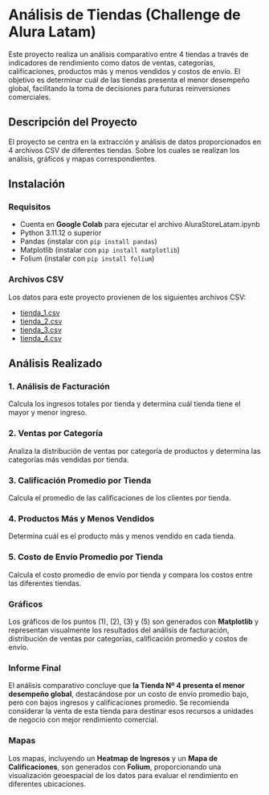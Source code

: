 # Análisis de Tiendas (Challenge de Alura Latam)

Este proyecto realiza un análisis comparativo entre 4 tiendas a través de indicadores de rendimiento como datos de ventas, categorías, calificaciones, productos más y menos vendidos y costos de envío. El objetivo es determinar cuál de las tiendas presenta el menor desempeño global, facilitando la toma de decisiones para futuras reinversiones comerciales.

## Descripción del Proyecto

El proyecto se centra en la extracción y análisis de datos proporcionados en 4 archivos CSV de diferentes tiendas. Sobre los cuales se realizan los análisis, gráficos y mapas correspondientes.

## Instalación

### Requisitos

- Cuenta en **Google Colab** para ejecutar el archivo AluraStoreLatam.ipynb
- Python 3.11.12 o superior
- Pandas (instalar con `pip install pandas`)
- Matplotlib (instalar con `pip install matplotlib`)
- Folium (instalar con `pip install folium`)

### Archivos CSV

Los datos para este proyecto provienen de los siguientes archivos CSV:

- [tienda_1.csv](https://raw.githubusercontent.com/alura-es-cursos/challenge1-data-science-latam/refs/heads/main/base-de-datos-challenge1-latam/tienda_1%20.csv)
- [tienda_2.csv](https://raw.githubusercontent.com/alura-es-cursos/challenge1-data-science-latam/refs/heads/main/base-de-datos-challenge1-latam/tienda_2.csv)
- [tienda_3.csv](https://raw.githubusercontent.com/alura-es-cursos/challenge1-data-science-latam/refs/heads/main/base-de-datos-challenge1-latam/tienda_3.csv)
- [tienda_4.csv](https://raw.githubusercontent.com/alura-es-cursos/challenge1-data-science-latam/refs/heads/main/base-de-datos-challenge1-latam/tienda_4.csv)

## Análisis Realizado

### 1. **Análisis de Facturación**

Calcula los ingresos totales por tienda y determina cuál tienda tiene el mayor y menor ingreso.

### 2. **Ventas por Categoría**

Analiza la distribución de ventas por categoría de productos y determina las categorías más vendidas por tienda.

### 3. **Calificación Promedio por Tienda**

Calcula el promedio de las calificaciones de los clientes por tienda.

### 4. **Productos Más y Menos Vendidos**

Determina cuál es el producto más y menos vendido en cada tienda.

### 5. **Costo de Envío Promedio por Tienda**

Calcula el costo promedio de envío por tienda y compara los costos entre las diferentes tiendas.

### Gráficos

Los gráficos de los puntos (1), (2), (3) y (5) son generados con **Matplotlib** y representan visualmente los resultados del análisis de facturación, distribución de ventas por categorías, calificación promedio y costos de envío.

### **Informe Final**

El análisis comparativo concluye que **la Tienda Nº 4 presenta el menor desempeño global**, destacándose por un costo de envío promedio bajo, pero con bajos ingresos y calificaciones promedio. Se recomienda considerar la venta de esta tienda para destinar esos recursos a unidades de negocio con mejor rendimiento comercial.

### Mapas

Los mapas, incluyendo un **Heatmap de Ingresos** y un **Mapa de Calificaciones**, son generados con **Folium**, proporcionando una visualización geoespacial de los datos para evaluar el rendimiento en diferentes ubicaciones.
